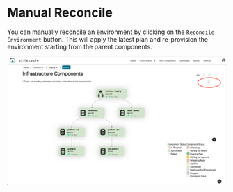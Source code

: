 # Manual Reconcile

You can manually reconcile an environment by clicking on the `Reconcile Environment` button. This will apply the latest plan and re-provision the environment starting from the parent components.

![manual-reconcile](../assets/images/manual-reconcile.png "manual-reconcile")